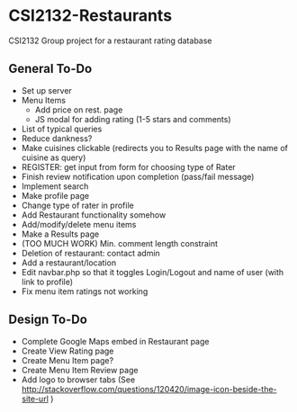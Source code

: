 # CSI2132-Restaurants
CSI2132 Group project for a restaurant rating database

## General To-Do
- Set up server
- Menu Items
  * Add price on rest. page
  * JS modal for adding rating (1-5 stars and comments)
- List of typical queries
- Reduce dankness?
- Make cuisines clickable (redirects you to Results page with the name of cuisine as query)
- REGISTER: get input from form for choosing type of Rater
- Finish review notification upon completion (pass/fail message)
- Implement search
- Make profile page
- Change type of rater in profile
- Add Restaurant functionality somehow
- Add/modify/delete menu items
- Make a Results page
- (TOO MUCH WORK) Min. comment length constraint
- Deletion of restaurant: contact admin
- Add a restaurant/location
- Edit navbar.php so that it toggles Login/Logout and name of user (with link to profile)
- Fix menu item ratings not working


## Design To-Do
- Complete Google Maps embed in Restaurant page
- Create View Rating page
- Create Menu Item page?
- Create Menu Item Review page
- Add logo to browser tabs (See http://stackoverflow.com/questions/120420/image-icon-beside-the-site-url )